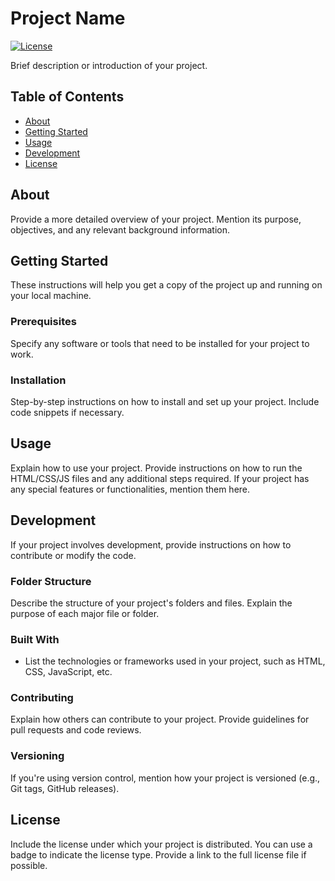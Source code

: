 # Project Name

[![License](https://img.shields.io/github/license/arsalanbardsiri/prework-study-guide.svg?color=blue)](https://github.com/arsalanbardsiri/prework-study-guide/blob/feature/project-README/LICENSE)


Brief description or introduction of your project.

## Table of Contents

- [About](#about)
- [Getting Started](#getting-started)
- [Usage](#usage)
- [Development](#development)
- [License](#license)

## About

Provide a more detailed overview of your project. Mention its purpose, objectives, and any relevant background information.

## Getting Started

These instructions will help you get a copy of the project up and running on your local machine.

### Prerequisites

Specify any software or tools that need to be installed for your project to work.

### Installation

Step-by-step instructions on how to install and set up your project. Include code snippets if necessary.

## Usage

Explain how to use your project. Provide instructions on how to run the HTML/CSS/JS files and any additional steps required. If your project has any special features or functionalities, mention them here.

## Development

If your project involves development, provide instructions on how to contribute or modify the code.

### Folder Structure

Describe the structure of your project's folders and files. Explain the purpose of each major file or folder.

### Built With

- List the technologies or frameworks used in your project, such as HTML, CSS, JavaScript, etc.

### Contributing

Explain how others can contribute to your project. Provide guidelines for pull requests and code reviews.

### Versioning

If you're using version control, mention how your project is versioned (e.g., Git tags, GitHub releases).

## License

Include the license under which your project is distributed. You can use a badge to indicate the license type. Provide a link to the full license file if possible.

